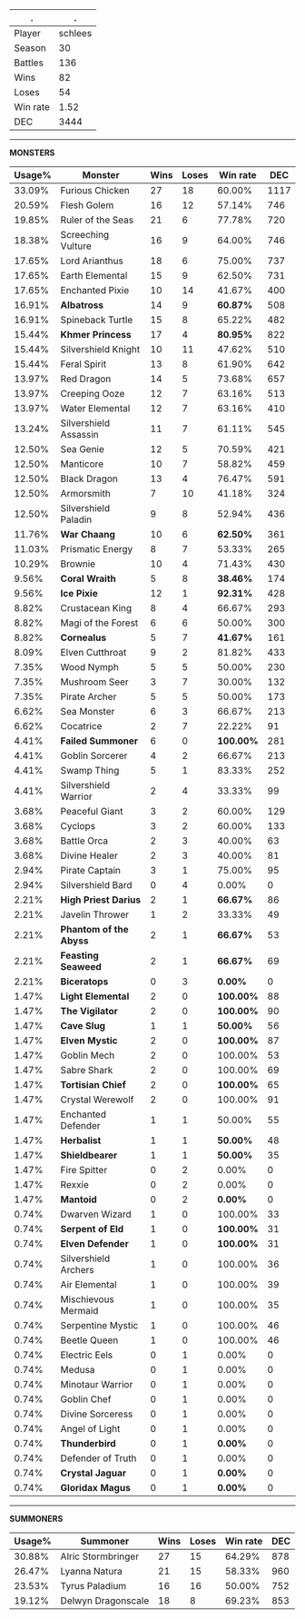 .|.
|-|-
Player|schlees
Season|30
Battles|136
Wins|82
Loses|54
Win rate|1.52
DEC|3444

---
**MONSTERS**

Usage%|Monster|Wins|Loses|Win rate|DEC|
-|-|-|-|-|-|
33.09%|Furious Chicken|27|18|60.00%|1117|
20.59%|Flesh Golem|16|12|57.14%|746|
19.85%|Ruler of the Seas|21|6|77.78%|720|
18.38%|Screeching Vulture|16|9|64.00%|746|
17.65%|Lord Arianthus|18|6|75.00%|737|
17.65%|Earth Elemental|15|9|62.50%|731|
17.65%|Enchanted Pixie|10|14|41.67%|400|
16.91%|**Albatross**|14|9|**60.87%**|508|
16.91%|Spineback Turtle|15|8|65.22%|482|
15.44%|**Khmer Princess**|17|4|**80.95%**|822|
15.44%|Silvershield Knight|10|11|47.62%|510|
15.44%|Feral Spirit|13|8|61.90%|642|
13.97%|Red Dragon|14|5|73.68%|657|
13.97%|Creeping Ooze|12|7|63.16%|513|
13.97%|Water Elemental|12|7|63.16%|410|
13.24%|Silvershield Assassin|11|7|61.11%|545|
12.50%|Sea Genie|12|5|70.59%|421|
12.50%|Manticore|10|7|58.82%|459|
12.50%|Black Dragon|13|4|76.47%|591|
12.50%|Armorsmith|7|10|41.18%|324|
12.50%|Silvershield Paladin|9|8|52.94%|436|
11.76%|**War Chaang**|10|6|**62.50%**|361|
11.03%|Prismatic Energy|8|7|53.33%|265|
10.29%|Brownie|10|4|71.43%|430|
9.56%|**Coral Wraith**|5|8|**38.46%**|174|
9.56%|**Ice Pixie**|12|1|**92.31%**|428|
8.82%|Crustacean King|8|4|66.67%|293|
8.82%|Magi of the Forest|6|6|50.00%|300|
8.82%|**Cornealus**|5|7|**41.67%**|161|
8.09%|Elven Cutthroat|9|2|81.82%|433|
7.35%|Wood Nymph|5|5|50.00%|230|
7.35%|Mushroom Seer|3|7|30.00%|132|
7.35%|Pirate Archer|5|5|50.00%|173|
6.62%|Sea Monster|6|3|66.67%|213|
6.62%|Cocatrice|2|7|22.22%|91|
4.41%|**Failed Summoner**|6|0|**100.00%**|281|
4.41%|Goblin Sorcerer|4|2|66.67%|213|
4.41%|Swamp Thing|5|1|83.33%|252|
4.41%|Silvershield Warrior|2|4|33.33%|99|
3.68%|Peaceful Giant|3|2|60.00%|129|
3.68%|Cyclops|3|2|60.00%|133|
3.68%|Battle Orca|2|3|40.00%|63|
3.68%|Divine Healer|2|3|40.00%|81|
2.94%|Pirate Captain|3|1|75.00%|95|
2.94%|Silvershield Bard|0|4|0.00%|0|
2.21%|**High Priest Darius**|2|1|**66.67%**|86|
2.21%|Javelin Thrower|1|2|33.33%|49|
2.21%|**Phantom of the Abyss**|2|1|**66.67%**|53|
2.21%|**Feasting Seaweed**|2|1|**66.67%**|69|
2.21%|**Biceratops**|0|3|**0.00%**|0|
1.47%|**Light Elemental**|2|0|**100.00%**|88|
1.47%|**The Vigilator**|2|0|**100.00%**|90|
1.47%|**Cave Slug**|1|1|**50.00%**|56|
1.47%|**Elven Mystic**|2|0|**100.00%**|87|
1.47%|Goblin Mech|2|0|100.00%|53|
1.47%|Sabre Shark|2|0|100.00%|69|
1.47%|**Tortisian Chief**|2|0|**100.00%**|65|
1.47%|Crystal Werewolf|2|0|100.00%|91|
1.47%|Enchanted Defender|1|1|50.00%|55|
1.47%|**Herbalist**|1|1|**50.00%**|48|
1.47%|**Shieldbearer**|1|1|**50.00%**|35|
1.47%|Fire Spitter|0|2|0.00%|0|
1.47%|Rexxie|0|2|0.00%|0|
1.47%|**Mantoid**|0|2|**0.00%**|0|
0.74%|Dwarven Wizard|1|0|100.00%|33|
0.74%|**Serpent of Eld**|1|0|**100.00%**|31|
0.74%|**Elven Defender**|1|0|**100.00%**|31|
0.74%|Silvershield Archers|1|0|100.00%|36|
0.74%|Air Elemental|1|0|100.00%|39|
0.74%|Mischievous Mermaid|1|0|100.00%|35|
0.74%|Serpentine Mystic|1|0|100.00%|46|
0.74%|Beetle Queen|1|0|100.00%|46|
0.74%|Electric Eels|0|1|0.00%|0|
0.74%|Medusa|0|1|0.00%|0|
0.74%|Minotaur Warrior|0|1|0.00%|0|
0.74%|Goblin Chef|0|1|0.00%|0|
0.74%|Divine Sorceress|0|1|0.00%|0|
0.74%|Angel of Light|0|1|0.00%|0|
0.74%|**Thunderbird**|0|1|**0.00%**|0|
0.74%|Defender of Truth|0|1|0.00%|0|
0.74%|**Crystal Jaguar**|0|1|**0.00%**|0|
0.74%|**Gloridax Magus**|0|1|**0.00%**|0|

---
**SUMMONERS**

Usage%|Summoner|Wins|Loses|Win rate|DEC|
-|-|-|-|-|-|
30.88%|Alric Stormbringer|27|15|64.29%|878|
26.47%|Lyanna Natura|21|15|58.33%|960|
23.53%|Tyrus Paladium|16|16|50.00%|752|
19.12%|Delwyn Dragonscale|18|8|69.23%|853|
